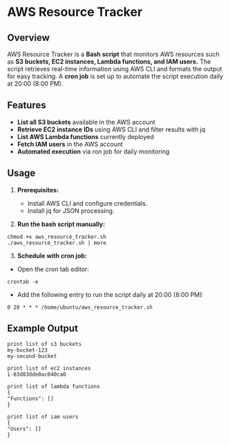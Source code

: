 # AWS Resource Tracker

## Overview 
AWS Resource Tracker is a __Bash script__ that monitors AWS resources such as __S3 buckets, EC2 instances, Lambda functions, and IAM users.__ The script retrieves real-time information using AWS CLI and formats the output for easy tracking. A __cron job__ is set up to automate the script execution daily at 20:00 (8:00 PM).

## Features
* __List all S3 buckets__ available in the AWS account 
* __Retrieve EC2 instance IDs__ using AWS CLI and filter results with jq
* __List AWS Lambda functions__ currently deployed
* __Fetch IAM users__ in the AWS account
* __Automated execution__ via ron job for daily monitoring

## Usage
1. __Prerequisites:__
    * Install AWS CLI and configure credentials.
    * Install jq for JSON processing.

2. __Run the bash script manually:__
```
chmod +x aws_resource_tracker.sh
./aws_resource_tracker.sh | more
```

3. __Schedule with cron job:__
* Open the cron tab editor:
```
crontab -e
```
* Add the following entry to run the script daily at 20:00 (8:00 PM):
```
0 20 * * * /home/ubuntu/aws_resource_tracker.sh
```

  ## Example Output
  ```
print list of s3 buckets
my-bucket-123
my-second-bucket

print list of ec2 instances
i-03d83dde0ac040ca0

print list of lambda functions
{
  "Functions": []
}

print list of iam users
{
  "Users": []
}
```

